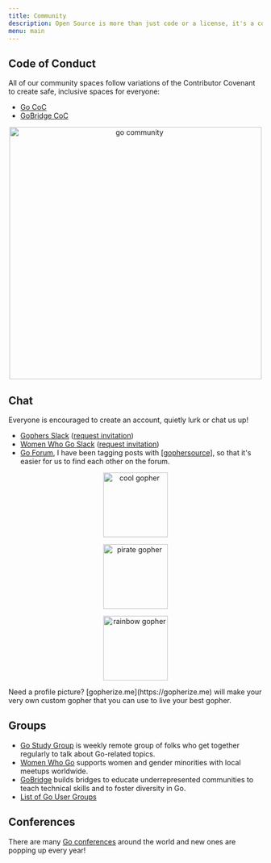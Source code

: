 ```yaml
---
title: Community
description: Open Source is more than just code or a license, it's a community!
menu: main
---
```


## Code of Conduct
All of our community spaces follow variations of the Contributor Covenant
to create safe, inclusive spaces for everyone:

* [Go CoC](https://golang.org/conduct)
* [GoBridge CoC](https://github.com/gobridge/about-us/blob/master/coc.md)

<center>
<img alt="go community" src="/img/community.png" width="500" />
</center>

## Chat
Everyone is encouraged to create an account, quietly lurk or chat us up!

* [Gophers Slack](https://gophers.slack.com) ([request invitation](https://invite.slack.golangbridge.org))
* [Women Who Go Slack](https://womenwhogo.slack.com) ([request invitation](https://www.womenwhogo.org/invite.html))
* [Go Forum](https://forum.golangbridge.org), I have been tagging posts with [[gophersource]](https://forum.golangbridge.org/search?q=gophersource),
so that it's easier for us to find each other on the forum.

<center>
<div class="row gutters">
  <div class="col col-4 item">
    <figure>
      <img alt="cool gopher" src="/img/cool-gopher.png" width="128">
    </figure>
  </div>
  <div class="col col-4 item">
    <figure>
      <img alt="pirate gopher" src="/img/pirate-gopher.png" width="128">
    </figure>
  </div>
  <div class="col col-4 item">
    <figure>
      <img alt="rainbow gopher" src="/img/rainbow-sparkles-gopher.png" width="128">
    </figure>
  </div>
</div>
</center>
Need a profile picture? [gopherize.me](https://gopherize.me) will make your very
own custom gopher that you can use to live your best gopher.

## Groups
* [Go Study Group](/study-group/) is weekly remote group of folks who get together
regularly to talk about Go-related topics.
* [Women Who Go](https://www.womenwhogo.org) supports women and gender minorities
with local meetups worldwide.
* [GoBridge](https://golangbridge.org) builds bridges to educate underrepresented
communities to teach technical skills and to foster diversity in Go.
* [List of Go User Groups](https://github.com/golang/go/wiki/GoUserGroups)

## Conferences
There are many [Go conferences](https://github.com/golang/go/wiki/Conferences) around the world and new ones are popping up every year!
